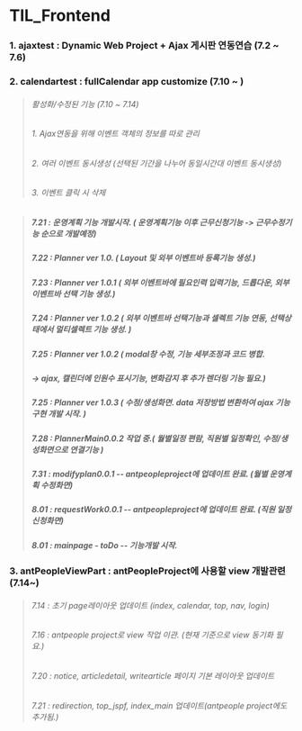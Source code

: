 ﻿# TIL_Frontend


### 1. ajaxtest : Dynamic Web Project + Ajax 게시판 연동연습 (7.2 ~ 7.6)


### 2. calendartest : fullCalendar app customize (7.10 ~ )
> ###### 활성화/수정된 기능 (7.10 ~ 7.14)
>	###### 1. Ajax연동을 위해 이벤트 객체의 정보를 따로 관리 
>	###### 2. 여러 이벤트 동시생성 (선택된 기간을 나누어 동일시간대 이벤트 동시생성)
>	###### 3. 이벤트 클릭 시 삭제

> ##### 7.21 : 운영계획 기능 개발시작. ( 운영계획기능 이후 근무신청기능 -> 근무수정기능 순으로 개발예정)
> ##### 7.22 : Planner ver 1.0. ( Layout 및 외부 이벤트바 등록기능 생성.)
> ##### 7.23 : Planner ver 1.0.1  ( 외부 이벤트바에 필요인력 입력기능, 드롭다운, 외부 이벤트바 선택 기능 생성.)
> ##### 7.24 : Planner ver 1.0.2 ( 외부 이벤트바 선택기능과 셀렉트 기능 연동, 선택상태에서 멀티셀렉트 기능 생성. )
> ##### 7.25 : Planner ver 1.0.2 ( modal창 수정, 기능 세부조정과 코드 병합. 
> #####		-> ajax, 캘린더에 인원수 표시기능, 변화감지 후 추가 렌더링 기능 필요.)
> ##### 7.25 : Planner ver 1.0.3 ( 수정/생성화면. data 저장방법 변환하여 ajax 기능 구현 개발 시작. )
> ##### 7.28 : PlannerMain0.0.2 작업 중.( 월별일정 편람, 직원별 일정확인, 수정/생성화면으로 연결기능 )
> ##### 7.31 : modifyplan0.0.1  -- antpeopleproject에 업데이트 완료. (월별 운영계획 수정화면)
> ##### 8.01 : requestWork0.0.1  -- antpeopleproject에 업데이트 완료. (직원 일정신청화면)
> #####	8.01 : mainpage - toDo -- 기능개발 시작.

### 3. antPeopleViewPart : antPeopleProject에 사용할 view 개발관련 (7.14~)
> ###### 7.14 : 초기 page레이아웃 업데이트 (index, calendar, top, nav, login) 
> ###### 7.16 : antpeople project로 view 작업 이관. (현재 기준으로 view 동기화 필요.)
> ###### 7.20 : notice, articledetail, writearticle 페이지 기본 레이아웃 업데이트
> ###### 7.21 : redirection, top_jspf, index_main 업데이트(antpeople project에도 추가됨.)
